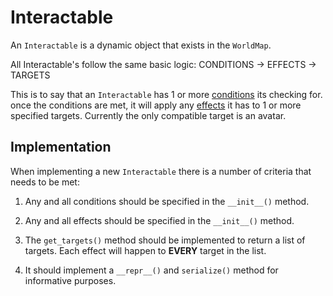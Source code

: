 # Interactable

An `Interactable` is a dynamic object that exists in the `WorldMap`.

All Interactable's follow the same basic logic:
CONDITIONS &rarr; EFFECTS &rarr; TARGETS

This is to say that an `Interactable` has 1 or more [conditions](conditions.md) its checking for. once the conditions are met, it will apply any [effects](effects.md) it has to 1 or more specified targets. Currently the only compatible target is an avatar.

## Implementation

When implementing a new `Interactable` there is a number of criteria that needs to be met:

1. Any and all conditions should be specified in the `__init__()` method.

2. Any and all effects should be specified in the `__init__()` method.

3. The `get_targets()` method should be implemented to return a list of targets. Each effect will happen to **EVERY** target in the list.

4. It should implement a `__repr__()` and `serialize()` method for informative purposes.